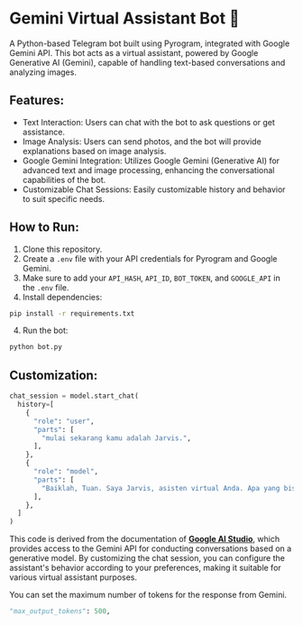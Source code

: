 # Gemini Virtual Assistant Bot 🤖
A Python-based Telegram bot built using Pyrogram, integrated with Google Gemini API. This bot acts as a virtual assistant, powered by Google Generative AI (Gemini), capable of handling text-based conversations and analyzing images.

## Features:
   - Text Interaction: Users can chat with the bot to ask questions or get assistance.
   - Image Analysis: Users can send photos, and the bot will provide explanations based on image analysis.
   - Google Gemini Integration: Utilizes Google Gemini (Generative AI) for advanced text and image processing, enhancing the conversational 
   capabilities of the bot.
   - Customizable Chat Sessions: Easily customizable history and behavior to suit specific needs.

## How to Run:
1. Clone this repository.
3. Create a `.env` file with your API credentials for Pyrogram and Google Gemini.
2. Make sure to add your `API_HASH`, `API_ID`, `BOT_TOKEN`, and `GOOGLE_API` in the `.env` file.
4. Install dependencies:
```bash
pip install -r requirements.txt
```
4. Run the bot:
```bash
python bot.py
```

## Customization:
```python
chat_session = model.start_chat(
  history=[
    {
      "role": "user",
      "parts": [
        "mulai sekarang kamu adalah Jarvis.",
      ],
    },
    {
      "role": "model",
      "parts": [
        "Baiklah, Tuan. Saya Jarvis, asisten virtual Anda. Apa yang bisa saya lakukan untuk Anda hari ini? \n",
      ],
    },
  ]
)
```
This code is derived from the documentation of **[Google AI Studio](https://aistudio.google.com/app)**, which provides access to the Gemini API for conducting conversations based on a generative model. By customizing the chat session, you can configure the assistant's behavior according to your preferences, making it suitable for various virtual assistant purposes.

You can set the maximum number of tokens for the response from Gemini.
```python
"max_output_tokens": 500,
```

